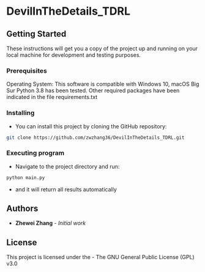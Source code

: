 # DevilInTheDetails_TDRL

## Getting Started

These instructions will get you a copy of the project up and running on your local machine for development and testing purposes. 


### Prerequisites

Operating System: This software is compatible with Windows 10, macOS Big Sur
Python 3.8 has been tested.
Other required packages have been indicated in the file requirements.txt

### Installing

* You can install this project by cloning the GitHub repository:
```bash
git clone https://github.com/zwzhang36/DevilInTheDetails_TDRL.git
```

### Executing program

* Navigate to the project directory and run:
```bash
python main.py
```
* and it will return all results automatically

## Authors

* **Zhewei Zhang** - *Initial work* 

## License

This project is licensed under the - The GNU General Public License (GPL) v3.0

